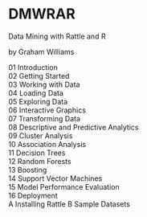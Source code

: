 DMWRAR
======

Data Mining with Rattle and R

by Graham Williams

01 Introduction  
02 Getting Started  
03 Working with Data  
04 Loading Data  
05 Exploring Data  
06 Interactive Graphics  
07 Transforming Data  
08 Descriptive and Predictive Analytics  
09 Cluster Analysis  
10 Association Analysis  
11 Decision Trees  
12 Random Forests  
13 Boosting  
14 Support Vector Machines  
15 Model Performance Evaluation  
16 Deployment  
A Installing Rattle
B Sample Datasets  
